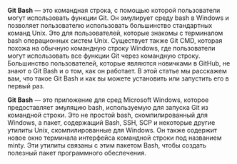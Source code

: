 **Git Bash**  — это командная строка, с помощью которой пользователи могут использовать функции Git. 
Он эмулирует среду bash в Windows и позволяет пользователю использовать большинство стандартных команд Unix. 
Это для пользователей, которые знакомы с терминалом bash операционных систем Unix. 
Существует также Git CMD, которая похожа на обычную командную строку Windows, где пользователи могут использовать все функции Git через командную строку. 
Большинство пользователей, которые являются новичками в GitHub, не знают о Git Bash и о том, как он работает. 
В этой статье мы расскажем вам, что такое Git Bash и как вы можете установить или запустить его в первый раз. 

**Git Bash** — это приложение для сред Microsoft Windows, которое предоставляет эмуляцию bash, используемую для запуска Git из командной строки. 
Это не простой bash, скомпилированный для Windows, а пакет, содержащий Bash, SSH, SCP и некоторые другие утилиты Unix, скомпилированные для Windows.
Он также содержит новое окно терминала интерфейса командной строки под названием minty. 
Эти утилиты связаны с этим пакетом Bash, чтобы создать полезный пакет программного обеспечения.

